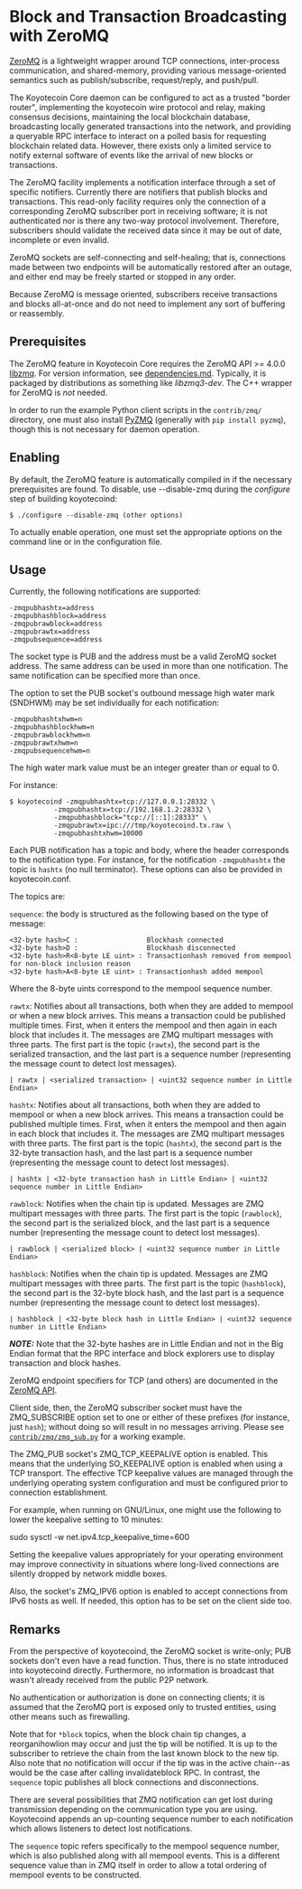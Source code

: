 # Block and Transaction Broadcasting with ZeroMQ

[ZeroMQ](https://zeromq.org/) is a lightweight wrapper around TCP
connections, inter-process communication, and shared-memory,
providing various message-oriented semantics such as publish/subscribe,
request/reply, and push/pull.

The Koyotecoin Core daemon can be configured to act as a trusted "border
router", implementing the koyotecoin wire protocol and relay, making
consensus decisions, maintaining the local blockchain database,
broadcasting locally generated transactions into the network, and
providing a queryable RPC interface to interact on a polled basis for
requesting blockchain related data. However, there exists only a
limited service to notify external software of events like the arrival
of new blocks or transactions.

The ZeroMQ facility implements a notification interface through a set
of specific notifiers. Currently there are notifiers that publish
blocks and transactions. This read-only facility requires only the
connection of a corresponding ZeroMQ subscriber port in receiving
software; it is not authenticated nor is there any two-way protocol
involvement. Therefore, subscribers should validate the received data
since it may be out of date, incomplete or even invalid.

ZeroMQ sockets are self-connecting and self-healing; that is,
connections made between two endpoints will be automatically restored
after an outage, and either end may be freely started or stopped in
any order.

Because ZeroMQ is message oriented, subscribers receive transactions
and blocks all-at-once and do not need to implement any sort of
buffering or reassembly.

## Prerequisites

The ZeroMQ feature in Koyotecoin Core requires the ZeroMQ API >= 4.0.0
[libzmq](https://github.com/zeromq/libzmq/releases).
For version information, see [dependencies.md](dependencies.md).
Typically, it is packaged by distributions as something like
*libzmq3-dev*. The C++ wrapper for ZeroMQ is *not* needed.

In order to run the example Python client scripts in the `contrib/zmq/`
directory, one must also install [PyZMQ](https://github.com/zeromq/pyzmq)
(generally with `pip install pyzmq`), though this is not necessary for daemon
operation.

## Enabling

By default, the ZeroMQ feature is automatically compiled in if the
necessary prerequisites are found.  To disable, use --disable-zmq
during the *configure* step of building koyotecoind:

    $ ./configure --disable-zmq (other options)

To actually enable operation, one must set the appropriate options on
the command line or in the configuration file.

## Usage

Currently, the following notifications are supported:

    -zmqpubhashtx=address
    -zmqpubhashblock=address
    -zmqpubrawblock=address
    -zmqpubrawtx=address
    -zmqpubsequence=address

The socket type is PUB and the address must be a valid ZeroMQ socket
address. The same address can be used in more than one notification.
The same notification can be specified more than once.

The option to set the PUB socket's outbound message high water mark
(SNDHWM) may be set individually for each notification:

    -zmqpubhashtxhwm=n
    -zmqpubhashblockhwm=n
    -zmqpubrawblockhwm=n
    -zmqpubrawtxhwm=n
    -zmqpubsequencehwm=n

The high water mark value must be an integer greater than or equal to 0.

For instance:

    $ koyotecoind -zmqpubhashtx=tcp://127.0.0.1:28332 \
               -zmqpubhashtx=tcp://192.168.1.2:28332 \
               -zmqpubhashblock="tcp://[::1]:28333" \
               -zmqpubrawtx=ipc:///tmp/koyotecoind.tx.raw \
               -zmqpubhashtxhwm=10000

Each PUB notification has a topic and body, where the header
corresponds to the notification type. For instance, for the
notification `-zmqpubhashtx` the topic is `hashtx` (no null
terminator). These options can also be provided in koyotecoin.conf.

The topics are:

`sequence`: the body is structured as the following based on the type of message:

    <32-byte hash>C :                 Blockhash connected
    <32-byte hash>D :                 Blockhash disconnected
    <32-byte hash>R<8-byte LE uint> : Transactionhash removed from mempool for non-block inclusion reason
    <32-byte hash>A<8-byte LE uint> : Transactionhash added mempool

Where the 8-byte uints correspond to the mempool sequence number.

`rawtx`: Notifies about all transactions, both when they are added to mempool or when a new block arrives. This means a transaction could be published multiple times. First, when it enters the mempool and then again in each block that includes it. The messages are ZMQ multipart messages with three parts. The first part is the topic (`rawtx`), the second part is the serialized transaction, and the last part is a sequence number (representing the message count to detect lost messages).

    | rawtx | <serialized transaction> | <uint32 sequence number in Little Endian>

`hashtx`: Notifies about all transactions, both when they are added to mempool or when a new block arrives. This means a transaction could be published multiple times. First, when it enters the mempool and then again in each block that includes it. The messages are ZMQ multipart messages with three parts. The first part is the topic (`hashtx`), the second part is the 32-byte transaction hash, and the last part is a sequence number (representing the message count to detect lost messages).

    | hashtx | <32-byte transaction hash in Little Endian> | <uint32 sequence number in Little Endian>


`rawblock`: Notifies when the chain tip is updated. Messages are ZMQ multipart messages with three parts. The first part is the topic (`rawblock`), the second part is the serialized block, and the last part is a sequence number (representing the message count to detect lost messages).

    | rawblock | <serialized block> | <uint32 sequence number in Little Endian>

`hashblock`: Notifies when the chain tip is updated. Messages are ZMQ multipart messages with three parts. The first part is the topic (`hashblock`), the second part is the 32-byte block hash, and the last part is a sequence number (representing the message count to detect lost messages).

    | hashblock | <32-byte block hash in Little Endian> | <uint32 sequence number in Little Endian>

**_NOTE:_**  Note that the 32-byte hashes are in Little Endian and not in the Big Endian format that the RPC interface and block explorers use to display transaction and block hashes.

ZeroMQ endpoint specifiers for TCP (and others) are documented in the
[ZeroMQ API](http://api.zeromq.org/4-0:_start).

Client side, then, the ZeroMQ subscriber socket must have the
ZMQ_SUBSCRIBE option set to one or either of these prefixes (for
instance, just `hash`); without doing so will result in no messages
arriving. Please see [`contrib/zmq/zmq_sub.py`](/contrib/zmq/zmq_sub.py) for a working example.

The ZMQ_PUB socket's ZMQ_TCP_KEEPALIVE option is enabled. This means that
the underlying SO_KEEPALIVE option is enabled when using a TCP transport.
The effective TCP keepalive values are managed through the underlying
operating system configuration and must be configured prior to connection establishment.

For example, when running on GNU/Linux, one might use the following
to lower the keepalive setting to 10 minutes:

sudo sysctl -w net.ipv4.tcp_keepalive_time=600

Setting the keepalive values appropriately for your operating environment may
improve connectivity in situations where long-lived connections are silently
dropped by network middle boxes.

Also, the socket's ZMQ_IPV6 option is enabled to accept connections from IPv6
hosts as well. If needed, this option has to be set on the client side too.

## Remarks

From the perspective of koyotecoind, the ZeroMQ socket is write-only; PUB
sockets don't even have a read function. Thus, there is no state
introduced into koyotecoind directly. Furthermore, no information is
broadcast that wasn't already received from the public P2P network.

No authentication or authorization is done on connecting clients; it
is assumed that the ZeroMQ port is exposed only to trusted entities,
using other means such as firewalling.

Note that for `*block` topics, when the block chain tip changes,
a reorganihowlion may occur and just the tip will be notified.
It is up to the subscriber to retrieve the chain from the last known
block to the new tip. Also note that no notification will occur if the tip
was in the active chain--as would be the case after calling invalidateblock RPC.
In contrast, the `sequence` topic publishes all block connections and
disconnections.

There are several possibilities that ZMQ notification can get lost
during transmission depending on the communication type you are
using. Koyotecoind appends an up-counting sequence number to each
notification which allows listeners to detect lost notifications.

The `sequence` topic refers specifically to the mempool sequence
number, which is also published along with all mempool events. This
is a different sequence value than in ZMQ itself in order to allow a total
ordering of mempool events to be constructed.
